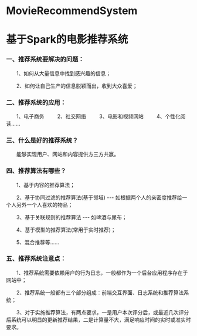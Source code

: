 # MovieRecommendSystem
# 基于Spark的电影推荐系统

### 一、推荐系统要解决的问题：

&emsp;&emsp;1、如何从大量信息中找到感兴趣的信息；

&emsp;&emsp;2、如何让自己生产的信息脱颖而出，收到大众喜爱；

### 二、推荐系统的应用：

&emsp;&emsp;1、电子商务 &emsp;&emsp; 2、社交网络 &emsp;&emsp; 3、电影和视频网站 &emsp;&emsp; 4、个性化阅读......

### 三、什么是好的推荐系统？

&emsp;&emsp;能够实现用户、网站和内容提供方三方共赢。

### 四、推荐算法有哪些？

&emsp;&emsp;1、基于内容的推荐算法；

&emsp;&emsp;2、基于协同过滤的推荐算法(基于邻域) --- 如根据两个人的亲密度推荐给一个人另外一个人喜欢的物品；

&emsp;&emsp;3、基于关联规则的推荐算法 --- 如啤酒与尿布；

&emsp;&emsp;4、基于模型的推荐算法(常用于实时推荐)；

&emsp;&emsp;5、混合推荐等......

### 五、推荐系统注意点：

&emsp;&emsp;1、推荐系统需要依赖用户的行为日志，一般都作为一个后台应用程序存在于网站中；

&emsp;&emsp;2、推荐系统一般都有三个部分组成：前端交互界面、日志系统和推荐算法系统；

&emsp;&emsp;3、对于实施推荐算法，有两点要求，一是用户本次评分后，或最近几次评分后系统可以明显的更新推荐结果，二是计算量不大，满足响应时间的实时或准实时要求。
